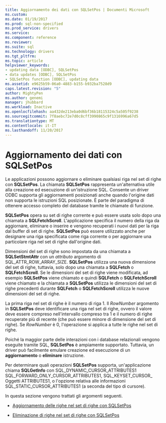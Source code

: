 ```yaml
---
title: Aggiornamento dei dati con SQLSetPos | Documenti Microsoft
ms.custom: 
ms.date: 01/19/2017
ms.prod: sql-non-specified
ms.prod_service: drivers
ms.service: 
ms.component: reference
ms.reviewer: 
ms.suite: sql
ms.technology: drivers
ms.tgt_pltfrm: 
ms.topic: article
helpviewer_keywords:
- updating data [ODBC], SQLSetPos
- data updates [ODBC], SQLSetPos
- SQLSetPos function [ODBC], updating data
ms.assetid: e9625b59-06a0-4883-b155-b932ba7528d9
caps.latest.revision: "5"
author: MightyPen
ms.author: genemi
manager: jhubbard
ms.workload: Inactive
ms.openlocfilehash: aa432de213eba0d6bf36b18115324c5a505f9238
ms.sourcegitcommit: 7f8aebc72e7d0c8cff3990865c9f1316996a67d5
ms.translationtype: MT
ms.contentlocale: it-IT
ms.lasthandoff: 11/20/2017
---
```

# <a name="updating-data-with-sqlsetpos"></a>Aggiornamento dei dati con SQLSetPos
Le applicazioni possono aggiornare o eliminare qualsiasi riga nel set di righe con **SQLSetPos**. La chiamata **SQLSetPos** rappresenta un'alternativa utile alla creazione ed esecuzione di un'istruzione SQL. Consente un driver ODBC supporta gli aggiornamenti posizionati anche quando l'origine dati non supporta le istruzioni SQL posizionate. È parte del paradigma di ottenere accesso completo del database tramite le chiamate di funzione.  
  
 **SQLSetPos** opera su set di righe corrente e può essere usata solo dopo una chiamata a **SQLFetchScroll**. L'applicazione specifica il numero della riga da aggiornare, eliminare o inserire e vengono recuperati i nuovi dati per la riga dal buffer di set di righe. **SQLSetPos** può essere utilizzato anche per designare una riga specificata come riga corrente o per aggiornare una particolare riga nel set di righe dall'origine dati.  
  
 Dimensioni del set di righe sono impostata da una chiamata a **SQLSetStmtAttr** con un *attributo* argomento di SQL_ATTR_ROW_ARRAY_SIZE. **SQLSetPos** utilizza una nuova dimensione del set di righe, tuttavia, solo dopo una chiamata a **SQLFetch** o **SQLFetchScroll**. Se le dimensioni del set di righe viene modificata, ad esempio **SQLSetPos** viene chiamato e quindi **SQLFetch** o **SQLFetchScroll** viene chiamato e la chiamata a **SQLSetPos** utilizza le dimensioni del set di righe precedenti durante **SQLFetch** o **SQLFetchScroll** utilizza le nuove dimensioni del set di righe.  
  
 La prima riga nel set di righe è il numero di riga 1. Il *RowNumber* argomento in **SQLSetPos** deve identificare una riga nel set di righe, ovvero il valore deve essere compreso nell'intervallo compreso tra 1 e il numero di righe recuperate più di recente (che può essere minore di dimensione del set di righe). Se *RowNumber* è 0, l'operazione si applica a tutte le righe nel set di righe.  
  
 Poiché la maggior parte delle interazioni con i database relazionali vengono eseguite tramite SQL, **SQLSetPos** è ampiamente supportato. Tuttavia, un driver può facilmente emulare creazione ed esecuzione di un **aggiornamento** o **eliminare** istruzione.  
  
 Per determinare quali operazioni **SQLSetPos** supporta, un'applicazione chiama **SQLGetInfo** con SQL_DYNAMIC_CURSOR_ATTRIBUTES1 SQL_FORWARD_ONLY_CURSOR_ATTRIBUTES1, SQL_KEYSET_CURSOR_ Oggetti ATTRIBUTES1, o l'opzione relativa alle informazioni SQL_STATIC_CURSOR_ATTRIBUTES1 (a seconda del tipo di cursore).  
  
 In questa sezione vengono trattati gli argomenti seguenti.  
  
-   [Aggiornamento delle righe nel set di righe con SQLSetPos](../../../odbc/reference/develop-app/updating-rows-in-the-rowset-with-sqlsetpos.md)  
  
-   [Eliminazione di righe nel set di righe con SQLSetPos](../../../odbc/reference/develop-app/deleting-rows-in-the-rowset-with-sqlsetpos.md)
